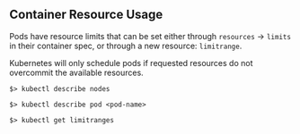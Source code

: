 ## Container Resource Usage
Pods have resource limits that can be set either through `resources` -> `limits` in their container spec, or through a new resource: `limitrange`.

Kubernetes will only schedule pods if requested resources do not overcommit the available resources.

```
$> kubectl describe nodes

$> kubectl describe pod <pod-name>

$> kubectl get limitranges
```


